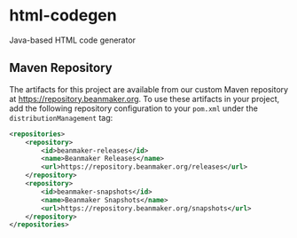 html-codegen
============
Java-based HTML code generator

## Maven Repository
The artifacts for this project are available from our custom Maven repository at https://repository.beanmaker.org.
To use these artifacts in your project, add the following repository configuration to your `pom.xml`
under the `distributionManagement` tag:

```xml
<repositories>
    <repository>
        <id>beanmaker-releases</id>
        <name>Beanmaker Releases</name>
        <url>https://repository.beanmaker.org/releases</url>
    </repository>
    <repository>
        <id>beanmaker-snapshots</id>
        <name>Beanmaker Snapshots</name>
        <url>https://repository.beanmaker.org/snapshots</url>
    </repository>
</repositories>
```
